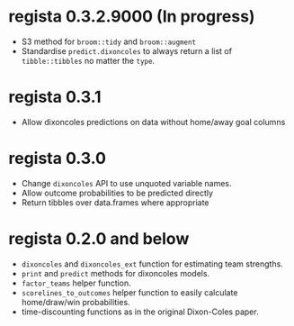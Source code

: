# regista 0.3.2.9000 (In progress)

* S3 method for `broom::tidy` and `broom::augment`
* Standardise `predict.dixoncoles` to always return a list of `tibble::tibbles`
no matter the `type`.

# regista 0.3.1

* Allow dixoncoles predictions on data without home/away goal columns

# regista 0.3.0

* Change `dixoncoles` API to use unquoted variable names.
* Allow outcome probabilities to be predicted directly
* Return tibbles over data.frames where appropriate

# regista 0.2.0 and below

* `dixoncoles` and `dixoncoles_ext` function for estimating team strengths.
* `print` and `predict` methods for dixoncoles models.
* `factor_teams` helper function.
* `scorelines_to_outcomes` helper function to easily calculate home/draw/win
probabilities.
* time-discounting functions as in the original Dixon-Coles paper.
